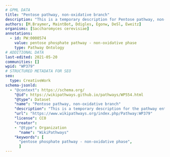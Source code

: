 ```yaml
---
# GPML DATA
title: "Pentose pathway, non-oxidative branch"
description: "This is a temporary description for Pentose pathway, non-oxidative branch"
authors: [M.Braymer, MaintBot, Ddigles, Egonw, DeSl, Eweitz]
organisms: [Saccharomyces cerevisiae]
annotations:
  - id: PW:0000574
    value: pentose phosphate pathway - non-oxidative phase
    type: Pathway Ontology
# ADDITIONAL DATA
last-edited: 2021-05-20
communities: []
wpid: "WP379"
# STRUCTURED METADATA FOR SEO
seo:
  type: CreativeWork
schema-jsonld:
  - "@context": https://schema.org/
    "@id": https://wikipathways.github.io/pathways/WP554.html
    "@type": Dataset
    "name": "Pentose pathway, non-oxidative branch"
    "description": "This is a temporary description for the pathway entitled: Pentose pathway, non-oxidative branch"
    "url": "https://www.wikipathways.org/index.php/Pathway:WP379"
    "license": CC0
    "creator":
    - "@type": Organization
      "name": "WikiPathways"
    "keywords": [
      "pentose phosphate pathway - non-oxidative phase",
      ]
---
```

